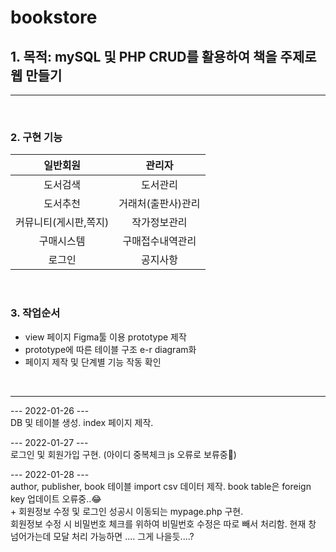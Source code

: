 # bookstore

## 1. 목적: mySQL 및 PHP CRUD를 활용하여 책을 주제로 웹 만들기
<hr>
<br>

### 2. 구현 기능 
|    **일반회원**    |   **관리자**     |
|:-------------:|:-------------:|
|도서검색|도서관리|
|도서추천|거래처(출판사)관리|
|커뮤니티(게시판,쪽지)|작가정보관리|
|구매시스템|구매접수내역관리|
|로그인|공지사항|

<br>

### 3. 작업순서
+ view 페이지 Figma툴 이용 prototype 제작 
+ prototype에 따른 테이블 구조 e-r diagram화 
+ 페이지 제작 및 단계별 기능 작동 확인
<br>

---

--- 2022-01-26 --- <br>
DB 및 테이블 생성.
index 페이지 제작. 
<br>

--- 2022-01-27 --- <br>
로그인 및 회원가입 구현. (아이디 중복체크 js 오류로 보류중🤢)
<br>

--- 2022-01-28 --- <br>
author, publisher, book 테이블 import csv 데이터 제작. book table은 foreign key 업데이트 오류중..😂 
<br>
+
회원정보 수정 및 로그인 성공시 이동되는 mypage.php 구현. <br>
회원정보 수정 시 비밀번호 체크를 위하여 비밀번호 수정은 따로 빼서 처리함.
현재 창 넘어가는데 모달 처리 가능하면 .... 그게 나을듯....?
